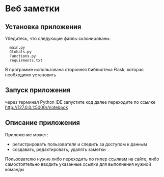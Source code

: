 Веб заметки
============

Установка приложения 
-----------------

Убедитесь, что следующие файлы склонированы:

      main.py
      Globals.py
      Functions.py
      requirments.txt 

В программе использована сторонняя библиотека Flask, которая необходимо установить 

Запуск приложения
------------------

через терминал Python IDE запустите код
далее переходите по ссылке http://127.0.0.1:5000//notebook

Описание приложения
--------------------
Приложение может:
* регистрировать пользователя и следить за доступом к данным 
* создавать, редактировать, удалять заметки

Пользователю нужно либо переходить по гипер ссылкам на сайте, либо самостоятельно вводить указанные ссылки для выполнения нужной команды
